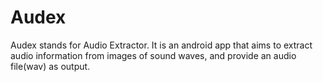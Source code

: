 # Audex
Audex stands for Audio Extractor. It is an android app that aims to extract audio information from images of sound waves, and provide an audio file(wav) as output.
